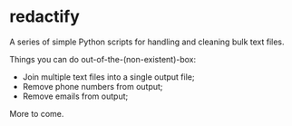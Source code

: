 # redactify
A series of simple Python scripts for handling and cleaning bulk text files.

Things you can do out-of-the-(non-existent)-box:

- Join multiple text files into a single output file;
- Remove phone numbers from output;
- Remove emails from output;

More to come.
